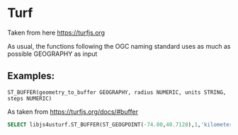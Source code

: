 # Turf

Taken from here https://turfjs.org

As usual, the functions following the OGC naming standard uses as much as possible GEOGRAPHY as input

## Examples:

```
ST_BUFFER(geometry_to_buffer GEOGRAPHY, radius NUMERIC, units STRING, steps NUMERIC)
```
As taken from https://turfjs.org/docs/#buffer

``` sql
SELECT libjs4usturf.ST_BUFFER(ST_GEOGPOINT(-74.00,40.7128),1,'kilometers',10) as geo
```
